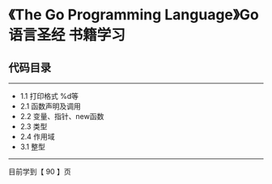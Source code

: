 # 《The Go Programming Language》Go语言圣经 书籍学习

## 代码目录
---

- 1.1 打印格式 %d等
- 2.1 函数声明及调用
- 2.2 变量、指针、new函数
- 2.3 类型
- 2.4 作用域
- 3.1 整型



---
目前学到【 90 】页